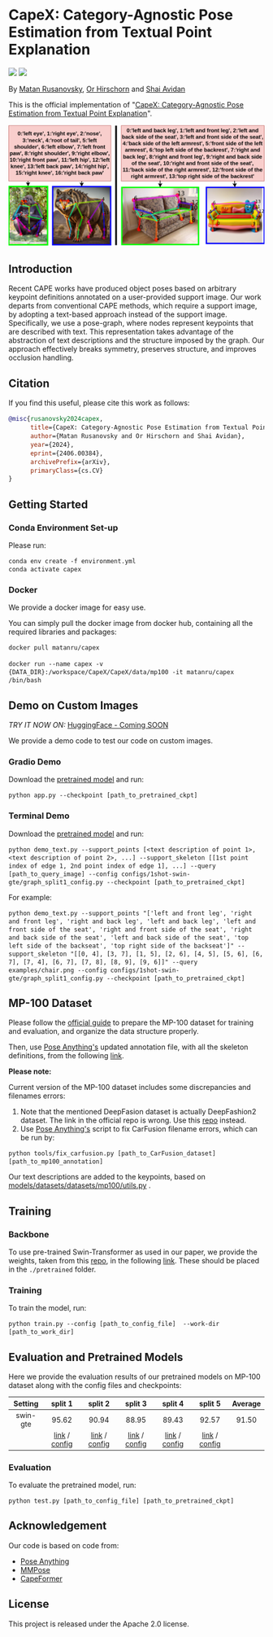 # CapeX: Category-Agnostic Pose Estimation from Textual Point Explanation

<a href="https://arxiv.org/pdf/2406.00384"><img src="https://img.shields.io/badge/arXiv-2311.17891-b31b1b.svg"></a>
<a href="https://www.apache.org/licenses/LICENSE-2.0.txt"><img src="https://img.shields.io/badge/License-Apache-yellow"></a>


By [Matan Rusanovsky](https://scholar.google.com/citations?view_op=list_works&hl=en&user=5TS4vucAAAAJ), [Or Hirschorn](https://scholar.google.co.il/citations?user=GgFuT_QAAAAJ&hl=iw&oi=ao) and [Shai Avidan](https://scholar.google.co.il/citations?hl=iw&user=hpItE1QAAAAJ)

This is the official implementation of "[CapeX: Category-Agnostic Pose Estimation from Textual Point Explanation](https://arxiv.org/pdf/2406.00384)".

<p align="center">
<img src="teaser.png" width="800">
</p>

## Introduction

Recent CAPE works have produced object poses based on arbitrary keypoint definitions annotated on a user-provided support image. Our work departs from conventional CAPE methods, which require a support image, by adopting a text-based approach instead of the support image. 
Specifically, we use a pose-graph, where nodes represent keypoints that are described with text. This representation takes advantage of the abstraction of text descriptions and the structure imposed by the graph.
Our approach effectively breaks symmetry, preserves structure, and improves occlusion handling.

## Citation
If you find this useful, please cite this work as follows:
```bibtex
@misc{rusanovsky2024capex,
      title={CapeX: Category-Agnostic Pose Estimation from Textual Point Explanation}, 
      author={Matan Rusanovsky and Or Hirschorn and Shai Avidan},
      year={2024},
      eprint={2406.00384},
      archivePrefix={arXiv},
      primaryClass={cs.CV}
}
```

## Getting Started

### Conda Environment Set-up 
Please run:
```
conda env create -f environment.yml
conda activate capex
```

### Docker

We provide a docker image for easy use.

You can simply pull the docker image from docker hub, containing all the required libraries and packages:

```
docker pull matanru/capex

docker run --name capex -v {DATA_DIR}:/workspace/CapeX/CapeX/data/mp100 -it matanru/capex /bin/bash
```


## Demo on Custom Images

<i>TRY IT NOW ON:</i> <a href="">HuggingFace - Coming SOON</a>


We provide a demo code to test our code on custom images. 

### Gradio Demo
Download the [pretrained model](https://drive.google.com/file/d/1hmvxTjP84YywVhhckMt1NHc3wUTqQIqp) and run:
```
python app.py --checkpoint [path_to_pretrained_ckpt]
```
### Terminal Demo
Download
the [pretrained model](https://drive.google.com/file/d/1hmvxTjP84YywVhhckMt1NHc3wUTqQIqp)
and run:
```
python demo_text.py --support_points [<text description of point 1>, <text description of point 2>, ...] --support_skeleton [[1st point index of edge 1, 2nd point index of edge 1], ...] --query [path_to_query_image] --config configs/1shot-swin-gte/graph_split1_config.py --checkpoint [path_to_pretrained_ckpt]
```
For example:
```
python demo_text.py --support_points "['left and front leg', 'right and front leg', 'right and back leg', 'left and back leg', 'left and front side of the seat', 'right and front side of the seat', 'right and back side of the seat', 'left and back side of the seat', 'top left side of the backseat', 'top right side of the backseat']" --support_skeleton "[[0, 4], [3, 7], [1, 5], [2, 6], [4, 5], [5, 6], [6, 7], [7, 4], [6, 7], [7, 8], [8, 9], [9, 6]]" --query examples/chair.png --config configs/1shot-swin-gte/graph_split1_config.py --checkpoint [path_to_pretrained_ckpt] 
```


## MP-100 Dataset
Please follow the [official guide](https://github.com/luminxu/Pose-for-Everything/blob/main/mp100/README.md) to prepare the MP-100 dataset for training and evaluation, and organize the data structure properly.

Then, use [Pose Anything's](https://github.com/orhir/PoseAnything) updated annotation file, with all the skeleton definitions, from the following [link](https://drive.google.com/drive/folders/1uRyGB-P5Tc_6TmAZ6RnOi0SWjGq9b28T?usp=sharing).

**Please note:**

Current version of the MP-100 dataset includes some discrepancies and filenames errors:
1. Note that the mentioned DeepFasion dataset is actually DeepFashion2 dataset. The link in the official repo is wrong. Use this [repo](https://github.com/switchablenorms/DeepFashion2/tree/master) instead.
2. Use [Pose Anything's](https://github.com/orhir/PoseAnything) script to fix CarFusion filename errors, which can be run by:
```
python tools/fix_carfusion.py [path_to_CarFusion_dataset] [path_to_mp100_annotation]
```

Our text descriptions are added to the keypoints, based on [models/datasets/datasets/mp100/utils.py](models/datasets/datasets/mp100/utils.py) .

## Training

### Backbone
To use pre-trained Swin-Transformer as used in our paper, we provide the weights, taken from this [repo](https://github.com/microsoft/Swin-Transformer/blob/main/MODELHUB.md), in the following [link](https://drive.google.com/drive/folders/1-q4mSxlNAUwDlevc3Hm5Ij0l_2OGkrcg?usp=sharing).
These should be placed in the `./pretrained` folder.

### Training
To train the model, run:
```
python train.py --config [path_to_config_file]  --work-dir [path_to_work_dir]
```

## Evaluation and Pretrained Models
Here we provide the evaluation results of our pretrained models on MP-100 dataset along with the config files and checkpoints:

| Setting  |                              split 1                               |                              split 2                               |                                                                     split 3                                                                     |                                                                     split 4                                                                     |                                                                     split 5                                                                     | Average |
|:--------:|:------------------------------------------------------------------:|:------------------------------------------------------------------:|:-----------------------------------------------------------------------------------------------------------------------------------------------:|:-----------------------------------------------------------------------------------------------------------------------------------------------:|:-----------------------------------------------------------------------------------------------------------------------------------------------:|:-------:|
| swin-gte |                               95.62                                |                               90.94                                |                                                                      88.95                                                                      |                                                                      89.43                                                                      |                                                                      92.57                                                                      | 91.50 |
|          | [link](https://drive.google.com/file/d/1hmvxTjP84YywVhhckMt1NHc3wUTqQIqp/view?usp=drive_link) / [config](configs/1shot-swin-gte/graph_split1_config.py) | [link](https://drive.google.com/file/d/1sxmG0O1w2qXC3fmhIUuH9FpOR-PWKYHT/view?usp=drive_link) / [config](configs/1shot-swin-gte/graph_split2_config.py) | [link](https://drive.google.com/file/d/1whMVfzCNHD9PLJY5-7Hzh9CXtdMGPDYG/view?usp=drive_link) / [config](configs/1shot-swin-gte/graph_split3_config.py) | [link](https://drive.google.com/file/d/1znrw_pgCKuy4sQ7RzQf6LyXW5poV5G3-/view?usp=drive_link) / [config](configs/1shot-swin-gte/graph_split4_config.py) | [link](https://drive.google.com/file/d/1_62mpIsZ_o1NGKng-KlNQBPZAnSuD7Zb/view?usp=drive_link) / [config](configs/1shot-swin-gte/graph_split5_config.py) |


### Evaluation
To evaluate the pretrained model, run:
```
python test.py [path_to_config_file] [path_to_pretrained_ckpt]
```
## Acknowledgement

Our code is based on code from:
 - [Pose Anything](https://github.com/orhir/PoseAnything)
 - [MMPose](https://github.com/open-mmlab/mmpose)
 - [CapeFormer](https://github.com/flyinglynx/CapeFormer)


## License
This project is released under the Apache 2.0 license.
